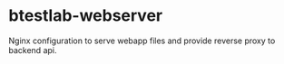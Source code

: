 # btestlab-webserver
Nginx configuration to serve webapp files and provide reverse proxy to backend api.
